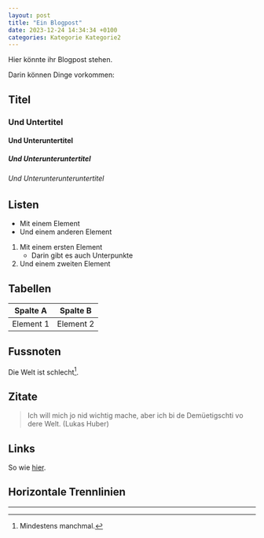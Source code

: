 ```yaml
---
layout: post
title: "Ein Blogpost"
date: 2023-12-24 14:34:34 +0100
categories: Kategorie Kategorie2
---
```


Hier könnte ihr Blogpost stehen.

Darin können Dinge vorkommen:

## Titel

### Und Untertitel

#### Und Unteruntertitel

##### Und Unterunteruntertitel

###### Und Unterunterunteruntertitel

## Listen

- Mit einem Element
- Und einem anderen Element

1. Mit einem ersten Element
   - Darin gibt es auch Unterpunkte
2. Und einem zweiten Element

## Tabellen

| Spalte A  | Spalte B  |
| --------- | --------- |
| Element 1 | Element 2 |

## Fussnoten

Die Welt ist schlecht[^1].

## Zitate

> Ich will mich jo nid wichtig mache, aber ich bi de Demüetigschti vo dere Welt. (Lukas Huber)

## Links

So wie [hier](https://www.youtube.com/watch?v=dQw4w9WgXcQ).

## Horizontale Trennlinien

---


[^1]: Mindestens manchmal.
